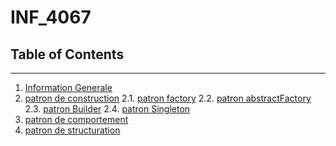 # INF_4067

## Table of Contents
***
1. [Information Generale](#information_generale)
2. [patron de construction](#patron_de_construction)
    2.1. [patron factory](##patron_factory)
    2.2. [patron abstractFactory](##patron_abstractFactory)
    2.3. [patron Builder](##patron_builder)
    2.4. [patron Singleton](##patronde_Singleton)
3. [patron de comportement](#patron_de_comportement)
4. [patron de structuration](#patron_de_structuration)

